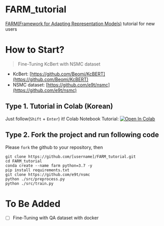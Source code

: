 # FARM_tutorial

[FARM(Framework for Adapting Representation Models)](https://github.com/deepset-ai/FARM) tutorial for new users

# How to Start?

> Fine-Tuning KcBert with NSMC dataset

- KcBert: [https://github.com/Beomi/KcBERT](https://github.com/Beomi/KcBERT)
- NSMC dataset: [https://github.com/e9t/nsmc](https://github.com/e9t/nsmc)

## Type 1. Tutorial in Colab (Korean)

Just follow(`Shift` + `Enter`) it! Colab Notebook Tutorial: [![Open In Colab](https://colab.research.google.com/assets/colab-badge.svg)](https://colab.research.google.com/github/simonjisu/FARM_tutorial/blob/main/notebooks/FARM_colab.ipynb)

## Type 2. Fork the project and run following code

Please `fork` the github to your repository, then

```
git clone https://github.com/[username]/FARM_tutorial.git
cd FARM_tutorial
conda create --name farm python=3.7 -y
pip install requirements.txt
git clone https://github.com/e9t/nsmc
python ./src/preprocess.py
python ./src/train.py
```

# To Be Added

- [ ] Fine-Tuning with QA dataset with docker